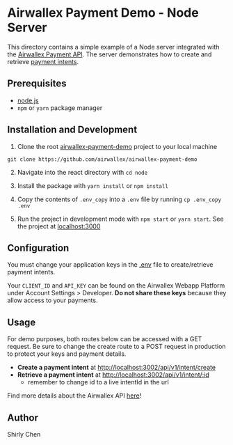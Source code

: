 # Airwallex Payment Demo - Node Server

This directory contains a simple example of a Node server integrated with the [Airwallex Payment API](https://www.airwallex.com/docs/api). The server demonstrates how to create and retrieve [payment intents](https://www.airwallex.com/docs/api#/Payment_Acceptance/Payment_Intents/Intro).

## Prerequisites

- [node.js](https://nodejs.org/en/)
- `npm` or `yarn` package manager

## Installation and Development

1. Clone the root [airwallex-payment-demo](https://github.com/airwallex/airwallex-payment-demo) project to your local machine

```
git clone https://github.com/airwallex/airwallex-payment-demo
```

2. Navigate into the react directory with `cd node`

3. Install the package with `yarn install` or `npm install`

4. Copy the contents of `.env_copy` into a `.env` file by running `cp .env_copy .env`

5. Run the project in development mode with `npm start` or `yarn start`. See the project at [localhost:3000](http://localhost:3000)

## Configuration

You must change your application keys in the [.env](/node/.env) file to create/retrieve payment intents.

Your `CLIENT_ID` and `API_KEY` can be found on the Airwallex Webapp Platform under Account Settings > Developer. **Do not share these keys** because they allow access to your payments.

## Usage

For demo purposes, both routes below can be accessed with a GET request. Be sure to change the create route to a POST request in production to protect your keys and payment details.

- **Create a payment intent** at [http://localhost:3002/api/v1/intent/create](http://localhost:3002/api/v1/intent/create)
- **Retrieve a payment intent** at [http://localhost:3002/api/v1/intent/:id](http://localhost:3002/api/v1/intent/:id)
  - remember to change id to a live intentId in the url

Find more details about the Airwallex API [here](https://www.airwallex.com/docs/api#/Payment_Acceptance/Payment_Intents/_api_v1_pa_payment_intents_create/post)!

## Author

Shirly Chen
